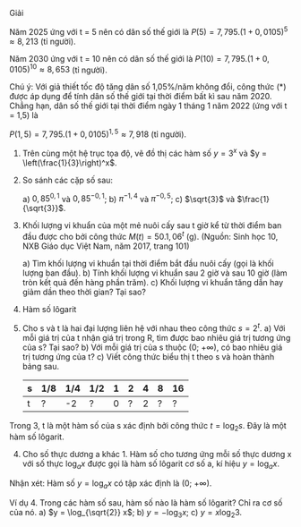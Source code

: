 Giải

Năm 2025 ứng với t = 5 nên có dân số thế giới là
$P(5) = 7,795 . (1 + 0,0105)^5 \approx 8,213$ (tỉ người).

Năm 2030 ứng với t = 10 nên có dân số thế giới là
$P(10) = 7,795 . (1 + 0,0105)^{10} \approx 8,653$ (tỉ người).

Chú ý: Với giả thiết tốc độ tăng dân số 1,05%/năm không đổi, công thức (*) được áp dụng để tính dân số thế giới tại thời điểm bất kì sau năm 2020. Chẳng hạn, dân số thế giới tại thời điểm ngày 1 tháng 1 năm 2022 (ứng với t = 1,5) là

$P(1,5) = 7,795 . (1 + 0,0105)^{1,5} \approx 7,918$ (tỉ người).

1. Trên cùng một hệ trục tọa độ, vẽ đồ thị các hàm số $y = 3^x$ và $y = \left(\frac{1}{3}\right)^x$.

2. So sánh các cặp số sau:

   a) $0,85^{0,1}$ và $0,85^{-0,1}$;    b) $\pi^{-1,4}$ và $\pi^{-0,5}$;    c) $\sqrt{3}$ và $\frac{1}{\sqrt{3}}$.

1. Khối lượng vi khuẩn của một mẻ nuôi cấy sau t giờ kể từ thời điểm ban đầu được cho bởi công thức $M(t) = 50 . 1,06^t$ (g).
   (Nguồn: Sinh học 10, NXB Giáo dục Việt Nam, năm 2017, trang 101)

   a) Tìm khối lượng vi khuẩn tại thời điểm bắt đầu nuôi cấy (gọi là khối lượng ban đầu).
   b) Tính khối lượng vi khuẩn sau 2 giờ và sau 10 giờ (làm tròn kết quả đến hàng phần trăm).
   c) Khối lượng vi khuẩn tăng dần hay giảm dần theo thời gian? Tại sao?

2. Hàm số lôgarit

3. Cho s và t là hai đại lượng liên hệ với nhau theo công thức $s = 2^t$.
   a) Với mỗi giá trị của t nhận giá trị trong R, tìm được bao nhiêu giá trị tương ứng của s? Tại sao?
   b) Với mỗi giá trị của s thuộc (0; +∞), có bao nhiêu giá trị tương ứng của t?
   c) Viết công thức biểu thị t theo s và hoàn thành bảng sau.

   | s    | 1/8 | 1/4 | 1/2 | 1   | 2   | 4   | 8   | 16  |
   |------|-----|-----|-----|-----|-----|-----|-----|-----|
   | t    | ?   | -2  | ?   | 0   | ?   | 2   | ?   | ?   |

Trong 3, t là một hàm số của s xác định bởi công thức $t = \log_2 s$. Đây là một hàm số lôgarit.

4. Cho số thực dương a khác 1.
   Hàm số cho tương ứng mỗi số thực dương x với số thực $\log_a x$ được gọi là hàm số lôgarit cơ số a, kí hiệu $y = \log_a x$.

Nhận xét: Hàm số $y = \log_a x$ có tập xác định là (0; +∞).

Ví dụ 4. Trong các hàm số sau, hàm số nào là hàm số lôgarit? Chỉ ra cơ số của nó.
a) $y = \log_{\sqrt{2}} x$;    b) $y = -\log_3 x$;    c) $y = x\log_2 3$.